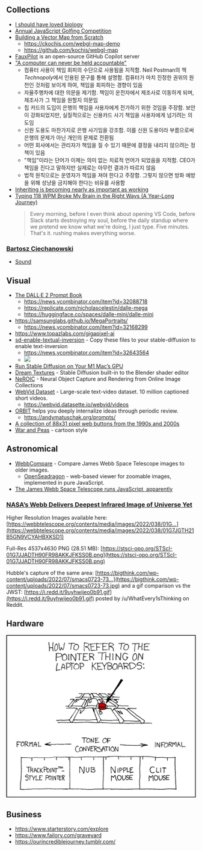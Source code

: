 
## Collections

- [I should have loved biology](https://jsomers.net/i-should-have-loved-biology/)
- [Annual JavaScript Golfing Competition](https://js1024.fun/results/2022)
- [Building a Vector Map from Scratch](https://ckochis.com/building-a-vector-map-from-scratch)
  - https://ckochis.com/webgl-map-demo
  - https://github.com/kochis/webgl-map
- [FauxPilot](https://github.com/moyix/fauxpilot) is an open-source GitHub Copilot server
- ["A computer can never be held accountable"](https://news.hada.io/topic?id=19056)
  - 컴퓨터 사용이 책임 회피의 수단으로 사용됨을 지적함. Neil Postman의 책 *Technopoly*에서 인용된 문구를 통해 설명함. 컴퓨터가 마치 진정한 권위의 원천인 것처럼 보이게 하여, 책임을 회피하는 경향이 있음
  - 자율주행차에 대한 의문을 제기함. 책임이 운전자에서 제조사로 이동하게 되며, 제조사가 그 책임을 원할지 의문임
  - 칩 카드의 도입이 은행의 책임을 사용자에게 전가하기 위한 것임을 주장함. 보안이 강화되었지만, 실질적으로는 신용카드 사기 책임을 사용자에게 넘기려는 의도임
  - 신원 도용도 마찬가지로 은행 사기임을 강조함. 이를 신원 도용이라 부름으로써 은행의 문제가 아닌 개인의 문제로 전환됨
  - 어떤 회사에서는 관리자가 책임을 질 수 있기 때문에 결정을 내리지 않으려는 정책이 있음
  - "책임"이라는 단어가 이제는 의미 없는 치료적 언어가 되었음을 지적함. CEO가 책임을 진다고 말하지만 실제로는 아무런 결과가 따르지 않음
  - 법적 원칙으로는 운영자가 책임을 져야 한다고 주장함. 그렇지 않으면 방화 예방을 위해 성냥을 금지해야 한다는 비유를 사용함
- [Inheriting is becoming nearly as important as working](https://www.economist.com/leaders/2025/02/27/inheriting-is-becoming-nearly-as-important-as-working)
- [Typing 118 WPM Broke My Brain in the Right Ways (A Year-Long Journey)](https://balaji-amg.surge.sh/blog/typing-118-wpm-brain-rewiring)
  > Every morning, before I even think about opening VS Code, before Slack starts destroying my soul, before the daily standup where we pretend we know what we're doing, I just type. Five minutes. That's it.
  > rushing makes everything worse.

### [Bartosz Ciechanowski](https://ciechanow.ski/archives/)

- [Sound](https://ciechanow.ski/sound/)

## Visual

- [The DALL·E 2 Prompt Book](https://dallery.gallery/the-dalle-2-prompt-book/)
  - https://news.ycombinator.com/item?id=32088718
  - https://replicate.com/nicholascelestin/dalle-mega
  - https://huggingface.co/spaces/dalle-mini/dalle-mini
- https://samsunglabs.github.io/MegaPortraits/
  - https://news.ycombinator.com/item?id=32168299
- https://www.topazlabs.com/gigapixel-ai
- [sd-enable-textual-inversion](https://github.com/hlky/sd-enable-textual-inversion) - Copy these files to your stable-diffusion to enable text-inversion
  - https://news.ycombinator.com/item?id=32643564
  - ![](https://camo.githubusercontent.com/8fc4621d6a30a8bc94192aff7cfd3f5f5f588401752001c0d0888e898f8a93b1/68747470733a2f2f7465787475616c2d696e76657273696f6e2e6769746875622e696f2f7374617469632f696d616765732f65646974696e672f7465617365722e4a5047)
- [Run Stable Diffusion on Your M1 Mac’s GPU](https://news.ycombinator.com/item?id=32678664)
- [Dream Textures](https://github.com/carson-katri/dream-textures) - Stable Diffusion built-in to the Blender shader editor
- [NeROIC](https://github.com/snap-research/NeROIC) - Neural Object Capture and Rendering from Online Image Collections
- [WebVid Dataset](https://github.com/m-bain/webvid) - Large-scale text-video dataset. 10 million captioned short videos.
  - https://webvid.datasette.io/webvid/videos
- [ORBIT](https://withorbit.com/) helps you deeply internalize ideas through periodic review.
  - https://andymatuschak.org/prompts/
- [A collection of 88x31 pixel web buttons from the 1990s and 2000s](https://anlucas.neocities.org/88x31Buttons.html)
- [War and Peas](https://warandpeas.com/) - cartoon style

## Astronomical

- [WebbCompare](https://github.com/JohnEdChristensen/WebbCompare) - Compare James Webb Space Telescope images to older images.
  - [OpenSeadragon](https://github.com/openseadragon/openseadragon) - web-based viewer for zoomable images, implemented in pure JavaScript.
- [The James Webb Space Telescope runs JavaScript, apparently](https://www.theverge.com/2022/8/18/23206110/james-webb-space-telescope-javascript-jwst-instrument-control)

### [NASA’s Webb Delivers Deepest Infrared Image of Universe Yet](https://www.nasa.gov/image-feature/goddard/2022/nasa-s-webb-delivers-deepest-infrared-image-of-universe-yet)

Higher Resolution Images available here: [https://webbtelescope.org/contents/media/images/2022/038/01G...](https://webbtelescope.org/contents/media/images/2022/038/01G7JGTH21B5GN9VCYAHBXKSD1)

Full-Res 4537x4630 PNG (28.51 MB): [https://stsci-opo.org/STScI-01G7JJADTH90FR98AKKJFKSS0B.png](https://stsci-opo.org/STScI-01G7JJADTH90FR98AKKJFKSS0B.png)

Hubble's capture of the same area: [https://bigthink.com/wp-content/uploads/2022/07/smacs0723-73...](https://bigthink.com/wp-content/uploads/2022/07/smacs0723-73.jpg) and a gif comparison vs the JWST: [https://i.redd.it/9uyhwijeo0b91.gif](https://i.redd.it/9uyhwijeo0b91.gif) posted by /u/WhatEvery1sThinking on Reddit.

## Hardware

![](/assets/images/appropriate_term.png)

## Business

- https://www.starterstory.com/explore
- https://www.failory.com/graveyard
- https://ourincrediblejourney.tumblr.com/
